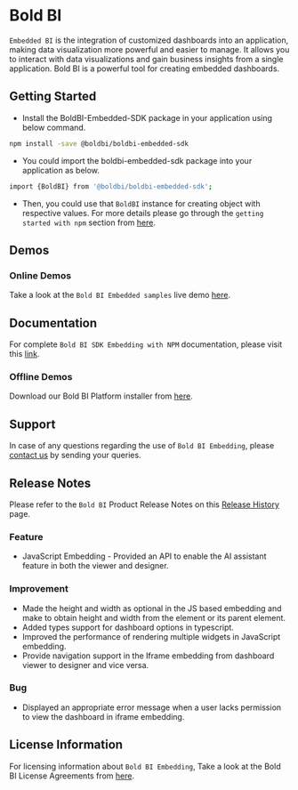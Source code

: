 # Bold BI

`Embedded BI` is the integration of customized dashboards into an application, making data visualization more powerful and easier to manage. It allows you to interact with data visualizations and gain business insights from a single application. Bold BI is a powerful tool for creating embedded dashboards.

## Getting Started

* Install the BoldBI-Embedded-SDK package in your application using below command.

```bash
npm install -save @boldbi/boldbi-embedded-sdk
```

* You could import the boldbi-embedded-sdk package into your application as below.

```bash
import {BoldBI} from '@boldbi/boldbi-embedded-sdk';
```

* Then, you could use that `BoldBI` instance for creating object with respective values. For more details please go through the `getting started with npm` section from [here](https://help.boldbi.com/embedding-options/embedding-using-npm-package/#create-bold-bi-instance?utm_source=github&utm_medium=backlinks).

## Demos

### Online Demos

Take a look at the `Bold BI Embedded samples` live demo [here](https://samples.boldbi.com/embed?utm_source=github&utm_medium=backlinks).

## Documentation

For complete `Bold BI SDK Embedding with NPM` documentation, please visit this [link](https://help.boldbi.com/embedding-options/embedding-using-npm-package/?utm_source=github&utm_medium=backlinks).

### Offline Demos

Download our Bold BI Platform installer from [here](https://www.boldbi.com/account?utm_source=github&utm_medium=backlinks).

## Support

In case of any questions regarding the use of `Bold BI Embedding`, please [contact us](mailto:support@boldbi.com) by sending your queries.

## Release Notes

Please refer to the `Bold BI` Product Release Notes on this [Release History](https://www.boldbi.com/release-history/?utm_source=github&utm_medium=backlinks) page.

### Feature

* JavaScript Embedding - Provided an API to enable the AI assistant feature in both the viewer and designer.

### Improvement

* Made the height and width as optional in the JS based embedding and make to obtain height and width from the element or its parent element.
* Added types support for dashboard options in typescript.
* Improved the performance of rendering multiple widgets in JavaScript embedding.
* Provide navigation support in the Iframe embedding from dashboard viewer to designer and vice versa.

### Bug

* Displayed an appropriate error message when a user lacks permission to view the dashboard in iframe embedding.

## License Information

For licensing information about `Bold BI Embedding`, Take a look at the Bold BI License Agreements from [here](https://www.boldbi.com/terms-of-use?utm_source=github&utm_medium=backlinks).
